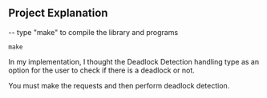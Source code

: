 ## Project Explanation

-- type "make" to compile the library and programs

	make
 
In my implementation, I thought the Deadlock Detection handling type as an option for the user to check if there is a deadlock or not.

You must make the requests and then perform deadlock detection.

